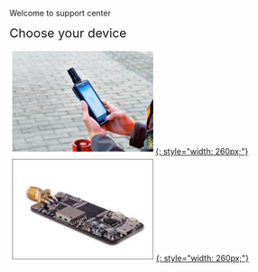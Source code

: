 <span class="markdown-body-normal-header">Welcome to support center
</span>
<br>


<span style="font-size:22px;padding:10px 0px 10px 0px;"> Choose your device </span>


 [![](images/d303.jpg "Android RTK"){: style="width: 260px;"} ](/d303-docs)
 [![](images/rtk-board.jpg "Multi-band RTK EVK"){: style="width: 260px;"} ](/rtk-board)

 
<br><br>

